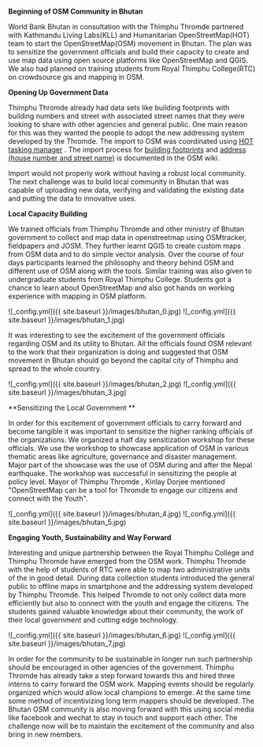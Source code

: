 **Beginning of OSM Community in Bhutan**

World Bank Bhutan in consultation with the Thimphu Thromde partnered with Kathmandu Living Labs(KLL) and Humanitarian OpenStreetMap(HOT) team to start the OpenStreetMap(OSM) movement in Bhutan. The plan was to sensitize the government officials and build their capacity to create and use map data using open source platforms like OpenStreetMap and QGIS. We also had planned on training students from Royal Thimphu College(RTC) on crowdsource gis and mapping in OSM.

**Opening Up Government Data**

Thimphu Thromde already had data sets like building footprints with building numbers and street with associated street names that they were looking to share with other agencies and general public. One main reason for this was they wanted the people to adopt the new addressing system developed by the Thromde. The import to OSM was coordinated using [HOT tasking manager](http://tasks.hotosm.org/project/2017) . The import process for [building footprints](https://wiki.openstreetmap.org/wiki/WikiProject_Bhutan/Thimphu_Thromde_data_import) and [address (house number and street name)](https://wiki.openstreetmap.org/wiki/WikiProject_Bhutan/Thimphu_Thromde_data_house_number_and_streets_import_workflow#Getting_OSM_data_and_Thimphu_Thromde_housenumber_nodes_and_named_street_ways) is documented in the OSM wiki.

Import would not properly work without having a robust local community. The next challenge was to build local community in Bhutan that was capable of uploading new data, verifying and validating the existing data and putting the data to innovative uses. 

**Local Capacity Building**

We trained officials from Thimphu Thromde and other ministry of Bhutan government to collect and map data in openstreetmap using OSMtracker, fieldpapers and JOSM. They further learnt QGIS to create custom maps from OSM data and to do simple vector analysis. Over the course of four days participants learned the philosophy and theory behind OSM and different use of OSM along with the tools. Similar training was also given to undergraduate students from Royal Thimphu College. Students got a chance to learn about OpenStreetMap and also got hands on working experience with mapping in OSM platform.

![_config.yml]({{ site.baseurl }}/images/bhutan_0.jpg) ![_config.yml]({{ site.baseurl }}/images/bhutan_1.jpg)

It was interesting to see the excitement of the government officials regarding OSM and its utility to Bhutan. All the officials found OSM relevant to the work that their organization is doing and suggested that OSM movement in Bhutan should go beyond the capital city of Thimphu and spread to the whole country. 

![_config.yml]({{ site.baseurl }}/images/bhutan_2.jpg) ![_config.yml]({{ site.baseurl }}/images/bhutan_3.jpg)

**Sensitizing the Local Government **

In order for this excitement of government officials to carry forward and become tangible it was important to sensitize the higher ranking officials of the organizations. We organized a half day sensitization workshop for these officials. We use the workshop to showcase application of OSM in various thematic areas like agriculture, governance and disaster management. Major part of the showcase was the use of OSM during and after the Nepal earthquake. The workshop was successful in sensitizing the people at policy level. Mayor of Thimphu Thromde , Kinlay Dorjee mentioned "OpenStreetMap can be a tool for Thromde to engage our citizens and connect with the Youth".

![_config.yml]({{ site.baseurl }}/images/bhutan_4.jpg) ![_config.yml]({{ site.baseurl }}/images/bhutan_5.jpg)

**Engaging Youth, Sustainability and Way Forward**

Interesting and unique partnership between the Royal Thimphu College and Thimphu Thromde have emerged from the OSM work. Thimphu Thromde with the help of students of RTC were able to map two administrative units of the in good detail. During data collection students introduced the general public to offline maps in smartphone and the addressing system developed by Thimphu Thromde. This helped Thromde to not only collect data more efficiently but also to connect with the youth and engage the citizens. The students gained valuable knowledge about their community, the work of their local government and cutting edge technology. 

![_config.yml]({{ site.baseurl }}/images/bhutan_6.jpg) ![_config.yml]({{ site.baseurl }}/images/bhutan_7.jpg)

In order for the community to be sustainable in longer run such partnership should be encouraged in other agencies of the government. Thimphu Thromde has already take a step forward towards this and hired three interns to carry forward the OSM work. Mapping events should be regularly organized which would allow local champions to emerge. At the same time some method of incentivizing long term mappers should be developed. The Bhutan OSM community is also moving forward with this using social media like facebook and wechat to  stay in touch and support each other. The challenge now will be to maintain the excitement of the community and also bring in new members. 

